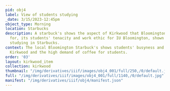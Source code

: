 ```yaml
---
pid: obj4
label: View of students studying
_date: 3/15/2023-12:45pm
object_type: Morning
location: Starbucks
description: A starbuck's shows the aspect of Kirkwood that Bloomington is well known
  for, its students' tenacity and work ethic for IU Bloomington, shown in the students
  studying in Starbucks.
context: The local Bloomington Starbuck's shows students' busyness and hardwork in
  Kirkwood and the high demand of coffee for students.
order: '03'
layout: kirkwood_item
collection: kirkwood
thumbnail: "/img/derivatives/iiif/images/obj4_001/full/250,/0/default.jpg"
full: "/img/derivatives/iiif/images/obj4_001/full/1140,/0/default.jpg"
manifest: "/img/derivatives/iiif/obj4/manifest.json"
---
```

